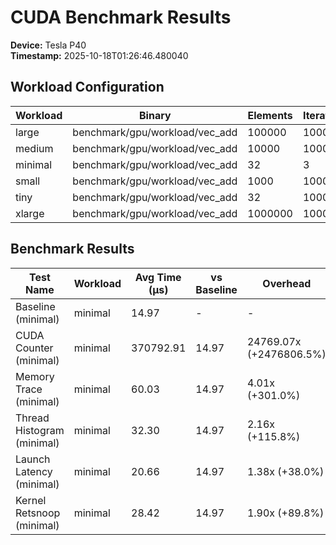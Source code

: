 
# CUDA Benchmark Results

**Device:** Tesla P40  
**Timestamp:** 2025-10-18T01:26:46.480040  

## Workload Configuration

| Workload | Binary | Elements | Iterations | Threads | Blocks |
|----------|--------|----------|------------|---------|--------|
| large | benchmark/gpu/workload/vec_add | 100000 | 1000 | 512 | 196 |
| medium | benchmark/gpu/workload/vec_add | 10000 | 10000 | 256 | 40 |
| minimal | benchmark/gpu/workload/vec_add | 32 | 3 | 32 | 1 |
| small | benchmark/gpu/workload/vec_add | 1000 | 10000 | 256 | 4 |
| tiny | benchmark/gpu/workload/vec_add | 32 | 10000 | 32 | 1 |
| xlarge | benchmark/gpu/workload/vec_add | 1000000 | 1000 | 512 | 1954 |

## Benchmark Results

| Test Name | Workload | Avg Time (μs) | vs Baseline | Overhead |
|-----------|----------|---------------|-------------|----------|
| Baseline (minimal) | minimal | 14.97 | - | - |
| CUDA Counter (minimal) | minimal | 370792.91 | 14.97 | 24769.07x (+2476806.5%) |
| Memory Trace (minimal) | minimal | 60.03 | 14.97 | 4.01x (+301.0%) |
| Thread Histogram (minimal) | minimal | 32.30 | 14.97 | 2.16x (+115.8%) |
| Launch Latency (minimal) | minimal | 20.66 | 14.97 | 1.38x (+38.0%) |
| Kernel Retsnoop (minimal) | minimal | 28.42 | 14.97 | 1.90x (+89.8%) |

